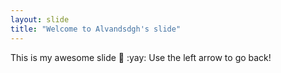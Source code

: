 ```yaml
---
layout: slide
title: "Welcome to Alvandsdgh's slide"
---
```

This is my awesome slide :tada: :yay:
Use the left arrow to go back!
